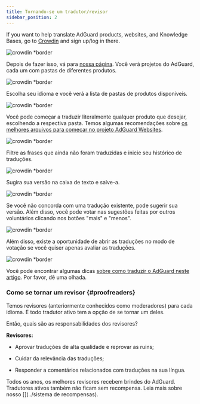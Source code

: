 ```yaml
---
title: Tornando-se um tradutor/revisor
sidebar_position: 2
---
```


If you want to help translate AdGuard products, websites, and Knowledge Bases, go to [Crowdin](https://crowdin.com/) and sign up/log in there.

![crowdin *border](https://cdn.adtidy.org/public/Adguard/kb/en/ag-translations/main-screen.png)

Depois de fazer isso, vá para [nossa página](https://crowdin.com/profile/adguard/). Você verá projetos do AdGuard, cada um com pastas de diferentes produtos.

![crowdin *border](https://cdn.adtidy.org/public/Adguard/kb/en/ag-translations/projects.png)

Escolha seu idioma e você verá a lista de pastas de produtos disponíveis.

![crowdin *border](https://cdn.adtidy.org/public/Adguard/kb/en/ag-translations/languages.png)

Você pode começar a traduzir literalmente qualquer produto que desejar, escolhendo a respectiva pasta. Temos algumas recomendações sobre [os melhores arquivos para começar no projeto AdGuard Websites](../translation-priority).

![crowdin *border](https://cdn.adtidy.org/public/Adguard/kb/en/ag-translations/folders.png)

Filtre as frases que ainda não foram traduzidas e inicie seu histórico de traduções.

![crowdin *border](https://cdn.adtidy.org/public/Adguard/kb/en/ag-translations/filter.png)

Sugira sua versão na caixa de texto e salve-a.

![crowdin *border](https://cdn.adtidy.org/public/Adguard/kb/en/ag-translations/text-box.png)

Se você não concorda com uma tradução existente, pode sugerir sua versão. Além disso, você pode votar nas sugestões feitas por outros voluntários clicando nos botões "mais" e "menos".

![crowdin *border](https://cdn.adtidy.org/public/Adguard/kb/en/ag-translations/vote.png)

Além disso, existe a oportunidade de abrir as traduções no modo de votação se você quiser apenas avaliar as traduções.

![crowdin *border](https://cdn.adtidy.org/public/Adguard/kb/en/ag-translations/mode.png)

Você pode encontrar algumas dicas [sobre como traduzir o AdGuard neste artigo](../guidelines). Por favor, dê uma olhada.

### Como se tornar um revisor {#proofreaders}

Temos revisores (anteriormente conhecidos como moderadores) para cada idioma. E todo tradutor ativo tem a opção de se tornar um deles.

Então, quais são as responsabilidades dos revisores?

**Revisores:**

- Aprovar traduções de alta qualidade e reprovar as ruins;

- Cuidar da relevância das traduções;

- Responder a comentários relacionados com traduções na sua língua.

Todos os anos, os melhores revisores recebem brindes do AdGuard. Tradutores ativos também não ficam sem recompensa. Leia mais sobre nosso [](../sistema de recompensas).
